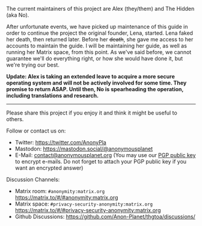 The current maintainers of this project are Alex (they/them) and The Hidden (aka No).

After unfortunate events, we have picked up maintenance of this guide in order to continue the project the original founder, Lena, started. Lena faked her death, then returned later. Before her <del>death</del>, she gave me access to her accounts to maintain the guide. I will be maintaining her guide, as well as running her Matrix space, from this point. As we've said before, we cannot guarantee we'll do everything right, or how she would have done it, but we're trying our best.

**Update: Alex is taking an extended leave to acquire a more secure operating system and will not be actively involved for some time. They promise to return ASAP. Until then, No is spearheading the operation, including translations and research.**

---

Please share this project if you enjoy it and think it might be useful to others.

Follow or contact us on: 
- Twitter: <https://twitter.com/AnonyPla>
- Mastodon: <https://mastodon.social/@anonymousplanet>
- E-Mail: <contact@anonymousplanet.org> (You may use our [PGP public key](https://anonymousplanet.org/pgp/AnonymousPlanet-Email-Key_B6D1757632A280F99F2DCBFDB9AB9D93AFF05B9C.asc) to encrypt e-mails. Do not forget to attach your PGP public key if you want an encrypted answer) 

Discussion Channels:
- Matrix room: ```#anonymity:matrix.org``` <https://matrix.to/#/#anonymity:matrix.org>
- Matrix space: ```#privacy-security-anonymity:matrix.org``` <https://matrix.to/#/#privacy-security-anonymity:matrix.org>
- Github Discussions: <https://github.com/Anon-Planet/thgtoa/discussions/>
